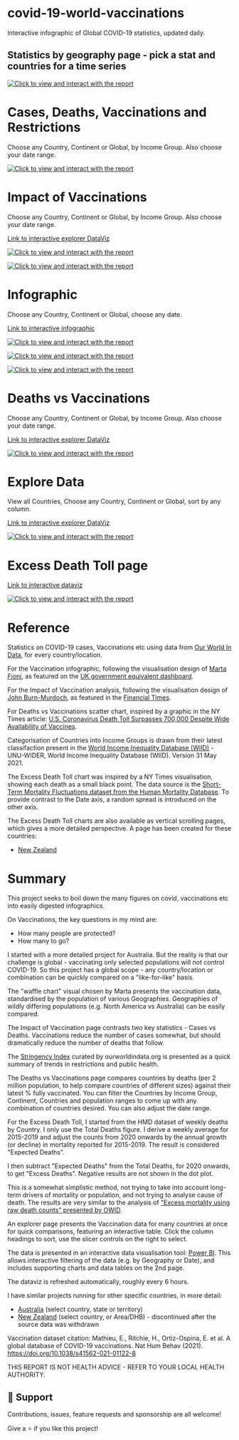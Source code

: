 # covid-19-world-vaccinations
Interactive infographic of Global COVID-19 statistics, updated daily.

## Statistics by geography page - pick a stat and countries for a time series

[![Click to view and interact with the report](https://github.com/Mike-Honey/covid-19-world-vaccinations/raw/main/covid-19-world-vaccinations-stats.png)](https://app.powerbi.com/view?r=eyJrIjoiMjdiMTUyMWEtZDg3Yy00NDYzLWJkOTQtYmE5N2JlOGRkYzYwIiwidCI6ImRjMWYwNGY1LWMxZTUtNDQyOS1hODEyLTU3OTNiZTQ1YmY5ZCIsImMiOjEwfQ%3D%3D&pageName=ReportSection46af00895a86c019680e)

# Cases, Deaths, Vaccinations and Restrictions
Choose any Country, Continent or Global, by Income Group. Also choose your date range.

[![Click to view and interact with the report](https://github.com/Mike-Honey/covid-19-world-vaccinations/raw/main/covid-19-world-vaccinations-CDVR.png)](https://app.powerbi.com/view?r=eyJrIjoiMjdiMTUyMWEtZDg3Yy00NDYzLWJkOTQtYmE5N2JlOGRkYzYwIiwidCI6ImRjMWYwNGY1LWMxZTUtNDQyOS1hODEyLTU3OTNiZTQ1YmY5ZCIsImMiOjEwfQ%3D%3D&pageName=ReportSectionbf79f86a8d0483beed43)

# Impact of Vaccinations
Choose any Country, Continent or Global, by Income Group. Also choose your date range.

[Link to interactive explorer DataViz](https://app.powerbi.com/view?r=eyJrIjoiMjdiMTUyMWEtZDg3Yy00NDYzLWJkOTQtYmE5N2JlOGRkYzYwIiwidCI6ImRjMWYwNGY1LWMxZTUtNDQyOS1hODEyLTU3OTNiZTQ1YmY5ZCIsImMiOjEwfQ%3D%3D&pageName=ReportSectiondf9745082dd660d03688)

[![Click to view and interact with the report](https://github.com/Mike-Honey/covid-19-world-vaccinations/raw/main/covid-19-world-vaccinations-Impact%20Global.png)](https://app.powerbi.com/view?r=eyJrIjoiMjdiMTUyMWEtZDg3Yy00NDYzLWJkOTQtYmE5N2JlOGRkYzYwIiwidCI6ImRjMWYwNGY1LWMxZTUtNDQyOS1hODEyLTU3OTNiZTQ1YmY5ZCIsImMiOjEwfQ%3D%3D&pageName=ReportSectiondf9745082dd660d03688)

[![Click to view and interact with the report](https://github.com/Mike-Honey/covid-19-world-vaccinations/raw/main/covid-19-world-vaccinations-CDVR%20Global.png)](https://app.powerbi.com/view?r=eyJrIjoiMjdiMTUyMWEtZDg3Yy00NDYzLWJkOTQtYmE5N2JlOGRkYzYwIiwidCI6ImRjMWYwNGY1LWMxZTUtNDQyOS1hODEyLTU3OTNiZTQ1YmY5ZCIsImMiOjEwfQ%3D%3D&pageName=ReportSectionbf79f86a8d0483beed43)

# Infographic
Choose any Country, Continent or Global, choose any date.

[Link to interactive infographic](https://app.powerbi.com/view?r=eyJrIjoiMjdiMTUyMWEtZDg3Yy00NDYzLWJkOTQtYmE5N2JlOGRkYzYwIiwidCI6ImRjMWYwNGY1LWMxZTUtNDQyOS1hODEyLTU3OTNiZTQ1YmY5ZCIsImMiOjEwfQ%3D%3D&pageName=ReportSection6ad011d3450097120932)

[![Click to view and interact with the report](https://github.com/Mike-Honey/covid-19-world-vaccinations/raw/main/covid-19-world-vaccinations-Global.png)](https://app.powerbi.com/view?r=eyJrIjoiMjdiMTUyMWEtZDg3Yy00NDYzLWJkOTQtYmE5N2JlOGRkYzYwIiwidCI6ImRjMWYwNGY1LWMxZTUtNDQyOS1hODEyLTU3OTNiZTQ1YmY5ZCIsImMiOjEwfQ%3D%3D&pageName=ReportSection6ad011d3450097120932)

[![Click to view and interact with the report](https://github.com/Mike-Honey/covid-19-world-vaccinations/raw/main/covid-19-world-vaccinations-South%20America.png)](https://app.powerbi.com/view?r=eyJrIjoiMjdiMTUyMWEtZDg3Yy00NDYzLWJkOTQtYmE5N2JlOGRkYzYwIiwidCI6ImRjMWYwNGY1LWMxZTUtNDQyOS1hODEyLTU3OTNiZTQ1YmY5ZCIsImMiOjEwfQ%3D%3D&pageName=ReportSection6ad011d3450097120932)

[![Click to view and interact with the report](https://github.com/Mike-Honey/covid-19-world-vaccinations/raw/main/covid-19-world-vaccinations-Australia.png)](https://app.powerbi.com/view?r=eyJrIjoiMjdiMTUyMWEtZDg3Yy00NDYzLWJkOTQtYmE5N2JlOGRkYzYwIiwidCI6ImRjMWYwNGY1LWMxZTUtNDQyOS1hODEyLTU3OTNiZTQ1YmY5ZCIsImMiOjEwfQ%3D%3D&pageName=ReportSection6ad011d3450097120932)

# Deaths vs Vaccinations
Choose any Country, Continent or Global, by Income Group. Also choose your date range.

[Link to interactive explorer DataViz](https://app.powerbi.com/view?r=eyJrIjoiMjdiMTUyMWEtZDg3Yy00NDYzLWJkOTQtYmE5N2JlOGRkYzYwIiwidCI6ImRjMWYwNGY1LWMxZTUtNDQyOS1hODEyLTU3OTNiZTQ1YmY5ZCIsImMiOjEwfQ%3D%3D&pageName=ReportSection9b733eb7d60e82cd6a40)

[![Click to view and interact with the report](https://github.com/Mike-Honey/covid-19-world-vaccinations/raw/main/covid-19-world-vaccinations-Deaths%20vs%20Global.png)](https://app.powerbi.com/view?r=eyJrIjoiMjdiMTUyMWEtZDg3Yy00NDYzLWJkOTQtYmE5N2JlOGRkYzYwIiwidCI6ImRjMWYwNGY1LWMxZTUtNDQyOS1hODEyLTU3OTNiZTQ1YmY5ZCIsImMiOjEwfQ%3D%3D&pageName=ReportSection9b733eb7d60e82cd6a40)

# Explore Data
View all Countries, Choose any Country, Continent or Global, sort by any column.

[Link to interactive explorer DataViz](https://app.powerbi.com/view?r=eyJrIjoiMjdiMTUyMWEtZDg3Yy00NDYzLWJkOTQtYmE5N2JlOGRkYzYwIiwidCI6ImRjMWYwNGY1LWMxZTUtNDQyOS1hODEyLTU3OTNiZTQ1YmY5ZCIsImMiOjEwfQ%3D%3D&pageName=ReportSection858f47ca5126865dfc57)

[![Click to view and interact with the report](https://github.com/Mike-Honey/covid-19-world-vaccinations/raw/main/covid-19-world-vaccinations-explore.png)](https://app.powerbi.com/view?r=eyJrIjoiMjdiMTUyMWEtZDg3Yy00NDYzLWJkOTQtYmE5N2JlOGRkYzYwIiwidCI6ImRjMWYwNGY1LWMxZTUtNDQyOS1hODEyLTU3OTNiZTQ1YmY5ZCIsImMiOjEwfQ%3D%3D&pageName=ReportSection858f47ca5126865dfc57)

# Excess Death Toll page

[Link to interactive dataviz](https://app.powerbi.com/view?r=eyJrIjoiMjdiMTUyMWEtZDg3Yy00NDYzLWJkOTQtYmE5N2JlOGRkYzYwIiwidCI6ImRjMWYwNGY1LWMxZTUtNDQyOS1hODEyLTU3OTNiZTQ1YmY5ZCIsImMiOjEwfQ%3D%3D&pageName=b4d4d7479bc0de40b510)

[![Click to view and interact with the report](https://github.com/Mike-Honey/covid-19-world-vaccinations/raw/main/covid-19-world-vaccinations-death-toll.png)](https://app.powerbi.com/view?r=eyJrIjoiMjdiMTUyMWEtZDg3Yy00NDYzLWJkOTQtYmE5N2JlOGRkYzYwIiwidCI6ImRjMWYwNGY1LWMxZTUtNDQyOS1hODEyLTU3OTNiZTQ1YmY5ZCIsImMiOjEwfQ%3D%3D&pageName=b4d4d7479bc0de40b510)


# Reference

Statistics on COVID-19 cases, Vaccinations etc using data from [Our World In Data](https://ourworldindata.org/), for every country/location. 

For the Vaccination infographic, following the visualisation design of [Marta Fioni](https://twitter.com/jburnmurdoch), as featured on the [UK government equivalent dashboard](https://coronavirus.data.gov.uk/).

For the Impact of Vaccination analysis, following the visualisation design of [John Burn-Murdoch](https://twitter.com/jburnmurdoch), as featured in the [Financial Times](https://www.ft.com/content/fa4f248a-a476-491d-a5ce-f128360e9f24).

For Deaths vs Vaccinations scatter chart, inspired by a graphic in the NY Times article: [U.S. Coronavirus Death Toll Surpasses 700,000 Despite Wide Availability of Vaccines](https://www.nytimes.com/2021/10/01/us/us-covid-deaths-700k.html).

Categorisation of Countries into Income Groups is drawn from their latest classifaction present in the [World Income Inequality Database (WIID)](https://www.wider.unu.edu/database/world-income-inequality-database-wiid) - UNU-WIDER, World Income Inequality Database (WIID). Version 31 May 2021.

The Excess Death Toll chart was inspired by a NY Times visualisation, showing each death as a small black point. The data source is the [Short-Term Mortality Fluctuations dataset from the Human Mortality Database](https://www.mortality.org/Data/STMF). To provide contrast to the Date axis, a random spread is introduced on the other axis.

The Excess Death Toll charts are also available as vertical scrolling pages, which gives a more detailed perspective. A page has been created for these countries:
- [New Zealand](https://mike-honey.github.io/nz-excess-death-toll.html)


# Summary

This project seeks to boil down the many figures on covid, vaccinations etc into easily digested infographics. 

On Vaccinations, the key questions in my mind are:
- How many people are protected?
- How many to go?

I started with a more detailed project for Australia. But the reality is that our challenge is global - vaccinating only selected populations will not control COVID-19. So this project has a global scope - any country/location or combination can be quickly compared on a "like-for-like" basis.

The "waffle chart" visual chosen by Marta presents the vaccination data, standardised by the population of various Geographies.  Geographies of wildly differing populations (e.g. North America vs Australia) can be easily compared.

The Impact of Vaccination page contrasts two key statistics - Cases vs Deaths. Vaccinations reduce the number of cases somewhat, but should dramatically reduce the number of deaths that follow.

The [Stringency Index](https://ourworldindata.org/metrics-explained-covid19-stringency-index) curated by ourworldindata.org is presented as a quick summary of trends in restrictions and public health.

The Deaths vs Vaccinations page compares countries by deaths (per 2 million population, to help compare countries of different sizes) against their latest % fully vaccinated. You can filter the Countries by Income Group, Continent, Countries and population ranges to come up with any combination of countries desired. You can also adjust the date range.

For the Excess Death Toll, I started from the HMD dataset of weekly deaths by Country. I only use the Total Deaths figure. I derive a weekly average for 2015-2019 and adjust the counts from 2020 onwards by the annual growth (or decline) in mortality reported for 2015-2019. The result is considered "Expected Deaths". 

I then subtract "Expected Deaths" from the Total Deaths, for 2020 onwards, to get "Excess Deaths". Negative results are not shown in the dot plot. 

This is a somewhat simplistic method, not trying to take into account long-term drivers of mortality or population, and not trying to analyse cause of death. The results are very similar to the analysis of ["Excess mortality using raw death counts" presented by OWID](https://ourworldindata.org/excess-mortality-covid#excess-mortality-using-raw-death-counts).

An explorer page presents the Vaccination data for many countries at once for quick comparisons, featuring an interactive table.  Click the column headings to sort, use the slicer controls on the right to select.

The data is presented in an interactive data visualisation tool: [Power BI](https://powerbi.microsoft.com). This allows interactive filtering of the data (e.g. by Geography or Date), and includes supporting charts and data tables on the 2nd page.  

The dataviz is refreshed automatically, roughly every 6 hours. 

I have similar projects running for other specific countries, in more detail:
 - [Australia](https://github.com/Mike-Honey/covid-19-au-vaccinations#readme) (select country, state or territory)
 - [New Zealand](https://github.com/Mike-Honey/covid-19-nz-vaccinations#readme) (select country, or Area/DHB) - discontinued after the source data was withdrawn

Vaccination dataset citation:
Mathieu, E., Ritchie, H., Ortiz-Ospina, E. et al. A global database of COVID-19 vaccinations. Nat Hum Behav (2021). https://doi.org/10.1038/s41562-021-01122-8

THIS REPORT IS NOT HEALTH ADVICE - REFER TO YOUR LOCAL HEALTH AUTHORITY.

## 🤝 Support

Contributions, issues, feature requests and sponsorship are all welcome!

Give a ⭐️ if you like this project!
